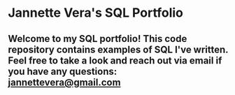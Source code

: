 # Jannette Vera's SQL Portfolio
## Welcome to my SQL portfolio! This code repository contains examples of SQL I've written. Feel free to take a look and reach out via email if you have any questions: jannettevera@gmail.com 
